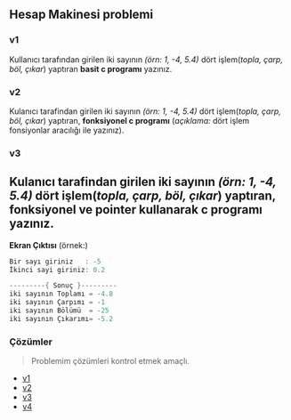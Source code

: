 ## Hesap Makinesi problemi

### v1
Kullanıcı tarafından girilen iki sayının *(örn: 1, -4, 5.4)* dört işlem(*topla, çarp, böl, çıkar*) yaptıran **basit c programı** yazınız.

### v2
Kulanıcı tarafindan girilen iki sayının  *(örn: 1, -4, 5.4)* dört işlem(*topla, çarp, böl, çıkar*) yaptıran, **fonksiyonel c programı** (*açıklama:* dört işlem fonsiyonlar aracılığı ile yazınız).

### v3
Kulanıcı tarafindan girilen iki sayının  *(örn: 1, -4, 5.4)* dört işlem(*topla, çarp, böl, çıkar*) yaptıran, fonksiyonel ve **pointer** kullanarak c programı yazınız. 
-----------------------------------
**Ekran Çıktısı** (örnek:)
```C
Bir sayı giriniz   : -5
İkinci sayi giriniz: 0.2

---------{ Sonuç }---------
iki sayının Toplamı = -4.8
iki sayının Çarpımı = -1
iki sayının Bölümü  = -25
iki sayının Çıkarımı= -5.2
```

### Çözümler
> Problemim çözümleri kontrol etmek amaçlı. 

* [v1]()
* [v2]()
* [v3]()
* [v4]()